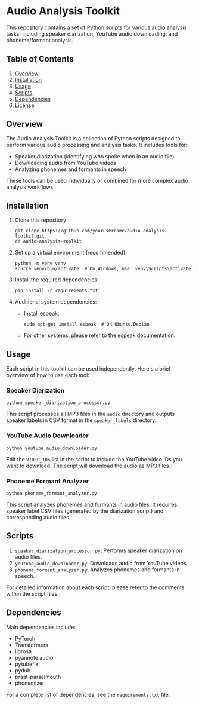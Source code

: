# Audio Analysis Toolkit

This repository contains a set of Python scripts for various audio analysis tasks, including speaker diarization, YouTube audio downloading, and phoneme/formant analysis.

## Table of Contents
1. [Overview](#overview)
2. [Installation](#installation)
3. [Usage](#usage)
4. [Scripts](#scripts)
5. [Dependencies](#dependencies)
6. [License](#license)

## Overview

The Audio Analysis Toolkit is a collection of Python scripts designed to perform various audio processing and analysis tasks. It includes tools for:

- Speaker diarization (identifying who spoke when in an audio file)
- Downloading audio from YouTube videos
- Analyzing phonemes and formants in speech

These tools can be used individually or combined for more complex audio analysis workflows.

## Installation

1. Clone this repository:
   ```
   git clone https://github.com/yourusername/audio-analysis-toolkit.git
   cd audio-analysis-toolkit
   ```

2. Set up a virtual environment (recommended):
   ```
   python -m venv venv
   source venv/bin/activate  # On Windows, use `venv\Scripts\activate`
   ```

3. Install the required dependencies:
   ```
   pip install -r requirements.txt
   ```

4. Additional system dependencies:
   - Install espeak:
     ```
     sudo apt-get install espeak  # On Ubuntu/Debian
     ```
   - For other systems, please refer to the espeak documentation.

## Usage

Each script in this toolkit can be used independently. Here's a brief overview of how to use each tool:

### Speaker Diarization

```
python speaker_diarization_processor.py
```

This script processes all MP3 files in the `audio` directory and outputs speaker labels in CSV format in the `speaker_labels` directory.

### YouTube Audio Downloader

```
python youtube_audio_downloader.py
```

Edit the `VIDEO_IDs` list in the script to include the YouTube video IDs you want to download. The script will download the audio as MP3 files.

### Phoneme Formant Analyzer

```
python phoneme_formant_analyzer.py
```

This script analyzes phonemes and formants in audio files. It requires speaker label CSV files (generated by the diarization script) and corresponding audio files.

## Scripts

1. `speaker_diarization_processor.py`: Performs speaker diarization on audio files.
2. `youtube_audio_downloader.py`: Downloads audio from YouTube videos.
3. `phoneme_formant_analyzer.py`: Analyzes phonemes and formants in speech.

For detailed information about each script, please refer to the comments within the script files.

## Dependencies

Main dependencies include:

- PyTorch
- Transformers
- librosa
- pyannote.audio
- pytubefix
- pydub
- praat-parselmouth
- phonemizer

For a complete list of dependencies, see the `requirements.txt` file.
